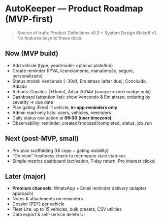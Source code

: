 # AutoKeeper — Product Roadmap (MVP-first)

> Source of truth: Product Definitions v0.3 + System Design Kickoff v1. No features beyond these docs.

## Now (MVP build)
- Add vehicle (type, year/model; optional plate/km)
- Create reminder (IPVA, licenciamento, manutenção, seguro, personalizado)
- Status model: Vencendo (−30d), Em atraso (after due), Concluído, Adiado
- Actions: Concluir (+Undo), Adiar 7d/14d (snooze = next‑nudge only)
- Dashboard (attention list): show Vencendo & Em atraso; ordering by severity → due date
- Plan gating (Free): 1 vehicle; **in‑app reminders only**
- Admin read‑only lists: users, vehicles, reminders
- Daily status evaluation at **09:00 (user timezone)**
- Observability: reminder_created/snoozed/completed, status_job_run

## Next (post‑MVP, small)
- Pro plan scaffolding (UI copy + gating visibility)
- “On‑view” freshness check to recompute stale statuses
- Simple metrics dashboard (activation, 7‑day return, Pro interest clicks)

## Later (major)
- **Premium channels**: WhatsApp + Email reminder delivery (adapter approach)
- Notes & attachments on reminders
- Dossier (PDF) per vehicle
- Fleet Lite: up to 15 vehicles, bulk presets, CSV utilities
- Data export & self‑service delete UI